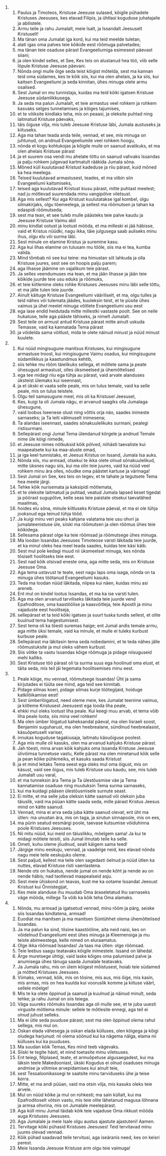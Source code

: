 <ol>
  <li>
    <ol>
      <li>Paulus ja Timoteos, Kristuse Jeesuse sulased, kõigile pühadele Kristuses Jeesuses, kes elavad Filipis, ja ühtlasi koguduse juhatajaile ja abilistele.</li>
      <li>Armu teile ja rahu Jumalalt, meie Isalt, ja Issandalt Jeesuselt Kristuselt!</li>
      <li>Ma tänan oma Jumalat iga kord, kui ma teid meelde tuletan,</li>
      <li>alati igas oma palves teie kõikide eest rõõmuga palvetades;</li>
      <li>ma tänan teie osaduse pärast Evangeeliumiga esimesest päevast siiani;</li>
      <li>ja olen kindel selles, et See, Kes teis on alustanud hea töö, viib selle lõpule Kristuse Jeesuse päevani.</li>
      <li>Nõnda ongi mulle õige seda teist kõigist mõtelda, sest ma kannan teid oma südames, kes te kõik siis, kui ma olen ahelais, ja ka siis, kui kaitsen Evangeeliumi ja seda kinnitan, ühes minuga olete armu osalised.</li>
      <li>Sest Jumal on mu tunnistaja, kuidas ma teid kõiki igatsen Kristuse Jeesuse südamlikkusega.</li>
      <li>Ja seda ma palun Jumalalt, et teie armastus veel rohkem ja rohkem kasvaks selges tunnetamises ja kõiges tajumises,</li>
      <li>et te võiksite kindlaks teha, mis on peaasi, ja oleksite puhtad ning laitmatud Kristuse päevaks,</li>
      <li>täis õiguse vilja, mis tuleb Jeesuse Kristuse läbi, Jumala austuseks ja kiituseks.</li>
      <li>Aga ma tahan teada anda teile, vennad, et see, mis minuga on juhtunud, on andnud Evangeeliumile veel rohkem hoogu,</li>
      <li>nõnda et kogu kohtukojas ja kõigile muile on saanud avalikuks, et ma olen ahelais Kristuse pärast</li>
      <li>ja et suurem osa vendi mu ahelate tõttu on saanud vahvaks Issandas ja palju rohkem julgevad kartmatult rääkida Jumala sõna.</li>
      <li>Mõned küll kuulutavad Kristust kadeduse ja riiu pärast, kuid mõned ka hea meelega.</li>
      <li>Teised kuulutavad armastusest, teades, et ma viibin siin Evangeeliumi kaitsmiseks,</li>
      <li>teised aga kuulutavad Kristust kiusu pärast, mitte puhtast meelest; nad ju mõtlevad suurendada minu vangipõlve viletsust.</li>
      <li>Aga mis sellest? Kui aga Kristust kuulutatakse igal kombel, olgu silmakirjaks, olgu tõemeelega, ja sellest ma rõõmutsen ja tahan ka edaspidi rõõmutseda;</li>
      <li>sest ma tean, et see tuleb mulle päästeks teie palve kaudu ja Jeesuse Kristuse Vaimu abil</li>
      <li>minu kindlat ootust ja lootust mööda, et ma milleski ei jää häbisse, vaid et Kristus nüüdki, nagu ikka, täie julgusega saab auliseks minu ihus, olgu elu või surma läbi.</li>
      <li>Sest minule on elamine Kristus ja suremine kasu.</li>
      <li>Aga kui lihas elamine on tulusam mu tööle, siis ma ei tea, kumba valida.</li>
      <li>Mind tõmbab nii see kui teine: ma himustan siit lahkuda ja olla Kristuse juures, sest see on hoopis palju parem;</li>
      <li>aga lihasse jäämine on vajalikum teie pärast.</li>
      <li>Ja selles veendumuses ma tean, et ma jään lihasse ja jään teie kõikide juurde teie usu eduks ja rõõmuks,</li>
      <li>et teie kiitlemine oleks rohke Kristuses Jeesuses minu läbi selle tõttu, et ma jälle tulen teie juurde.</li>
      <li>Ainult käituge Kristuse Evangeeliumi vääriliselt, et ma, olgu tulles ja teid nähes või tulemata jäädes, kuuleksin teist, et te püsite ühes vaimus ja ühel meelel minuga võitlete Evangeeliumi usu eest</li>
      <li>ega lase endid heidutada mitte millestki vastaste poolt. See on neile hukatuse, teile aga pääste tähiseks, ja nimelt Jumalalt.</li>
      <li>Sest teile on armust antud Kristuse pärast mitte ainult uskuda Temasse, vaid ka kannatada Tema pärast</li>
      <li>ja võidelda sama võitlust, mida te olete näinud minust ja nüüd minust kuulete.</li>
    </ol>
  </li>
  <li>
    <ol>
      <li>Kui nüüd mingisugune manitsus Kristuses, kui mingisugune armastuse troost, kui mingisugune Vaimu osadus, kui mingisugune südamlikkus ja kaastundmus kehtib,</li>
      <li>siis tehke mu rõõm täielikuks sellega, et mõtlete sama ja peate ühesugust armastust, olles üksmeelsed ja ühemõttelised</li>
      <li>ega tee midagi riiu ega tühja au pärast, vaid arvate alanduses üksteist ülemaks kui iseennast,</li>
      <li>ja et ükski ei vaata selle peale, mis on tulus temale, vaid ka selle peale, mis on tulus teistele.</li>
      <li>Olgu teil samasugune meel, mis oli ka Kristusel Jeesusel,</li>
      <li>Kes, kuigi ta oli Jumala nägu, ei arvanud saagiks olla Jumalaga ühesugune,</li>
      <li>vaid loobus Iseenese olust ning võttis orja näo, saades inimeste sarnaseks; ja Ta leiti välimuselt inimesena;</li>
      <li>Ta alandas iseennast, saades sõnakuulelikuks surmani, pealegi ristisurmani.</li>
      <li>Sellepärast ongi Jumal Tema ülendanud kõrgele ja andnud Temale nime üle kõigi nimede,</li>
      <li>et Jeesuse nimes nõtkuksid kõik põlved, niihästi taevaliste kui maapealsete kui ka maa-aluste omad,</li>
      <li>ja iga keel tunnistaks, et Jeesus Kristus on Issand, Jumala Isa auks.</li>
      <li>Nõnda siis, mu armsad, otsekui te ikka olete olnud sõnakuulelikud, mitte üksnes nagu siis, kui ma olin teie juures, vaid ka nüüd veel rohkem minu ära olles, nõudke oma päästet kartuse ja värinaga!</li>
      <li>Sest Jumal on See, kes teis on tegev, et te tahate ja tegutsete Tema hea meele järgi.</li>
      <li>Tehke kõik nurisemata ja kaksipidi mõtlemata,</li>
      <li>et te oleksite laitmatud ja puhtad, veatud Jumala lapsed keset tigedat ja pöörast sugupõlve, kelle seas teie paistate otsekui taevatähed maailmas,</li>
      <li>hoides elu sõna, minule kiitluseks Kristuse päeval, et ma ei ole tühja jooksnud ega teinud tühja tööd.</li>
      <li>Ja kuigi minu veri peaks kahjana valatama teie usu ohvri ja jumalateenistuse üle, siiski ma rõõmutsen ja olen rõõmus ühes teie kõikidega.</li>
      <li>Sellesama pärast olge ka teie rõõmsad ja rõõmutsege ühes minuga.</li>
      <li>Ma loodan Issandas Jeesuses Timoteose varsti läkitada teie juurde, et ka minul oleks hea meel teada saades, kuidas teie käsi käib.</li>
      <li>Sest mul pole kedagi muud nii üksmeelset minuga, kes nõnda tõsiselt hoolitseks teie eest.</li>
      <li>Sest nad kõik otsivad eneste oma, aga mitte seda, mis on Kristuse Jeesuse Oma.</li>
      <li>Aga tema ustavust te teate, sest nagu laps oma isaga, nõnda on ta minuga ühes töötanud Evangeeliumi kasuks.</li>
      <li>Teda ma loodan nüüd läkitada, niipea kui näen, kuidas minu asi areneb.</li>
      <li>Ent mul on kindel lootus Issandas, et ma ka ise varsti tulen.</li>
      <li>Aga ma olen arvanud tarviliseks läkitada teie juurde vend Epafroditose, oma kaastöölise ja kaasvõitleja, teie Apostli ja minu vajaduste eest hoolitseja,</li>
      <li>sellepärast et ta teid kõiki igatses ja suurt tuska tundis sellest, et olite kuulnud tema haigestumisest.</li>
      <li>Sest tema oli ka tõesti suremas haige; ent Jumal andis temale armu, aga mitte üksi temale, vaid ka minule, et mulle ei tuleks kurbust kurbuse peale.</li>
      <li>Sellepärast ma läkitasin tema seda nobedamini, et te teda nähes jälle rõõmustuksite ja mul oleks vähem kurbust.</li>
      <li>Siis võtke ta vastu Issandas kõige rõõmuga ja pidage niisuguseid mehi kalliks.</li>
      <li>Sest Kristuse töö pärast oli ta surma suus ega hoolinud oma elust, et täita seda, mis teil jäi tegemata hoolitsemises minu eest.</li>
    </ol>
  </li>
  <li>
    <ol>
      <li>Peale kõige, mu vennad, rõõmutsege Issandas! Üht ja sama kirjutades ei tüüta see mind, aga teid see kinnitab.</li>
      <li>Pidage silmas koeri, pidage silmas kurje töötegijaid, hoiduge katkilõikamise eest!</li>
      <li>Sest ümberlõigatud, need oleme meie, kes Jumalat teenime vaimus, ja kiitleme Kristusest Jeesusest ega looda liha peale,</li>
      <li>ehkki mul oleks lootust liha peale. Kui keegi muu arvab, et tema võib liha peale loota, siis mina veel rohkem!</li>
      <li>Ma olen ümber lõigatud kaheksandal päeval, ma olen Iisraeli soost, Benjamini suguharust, ma olen heebrealane, sündinud heebrealasist, käsuõpetuselt variser,</li>
      <li>innukas koguduse tagakiusaja, laitmatu käsuõiguse poolest.</li>
      <li>Aga mis mulle oli kasuks, olen ma arvanud kahjuks Kristuse pärast.</li>
      <li>Jah tõesti, mina arvan kõik kahjuks oma Issanda Kristuse Jeesuse ülivõimsa tunnetuse vastu, Kelle pärast ma olen minetanud kõik selle ja pean kõike pühkmeiks, et kasuks saada Kristust</li>
      <li>ja et mind leitaks Tema seest ega oleks mul oma õigust, mis on käsust, vaid see õigus, mis tuleb Kristuse usu kaudu, see, mis tuleb Jumalalt usu varal,</li>
      <li>et ma tunneksin ära Tema ja Ta ülestõusmise väe ja Tema kannatamise osaduse ning muutuksin Tema surma sarnaseks,</li>
      <li>kui ma kuidagi pääsen ülestõusmisele surnute seast.</li>
      <li>Ei mitte, et ma selle juba oleksin kätte saanud või oleksin juba täiuslik, vaid ma püüan kätte saada seda, mille pärast Kristus Jeesus mind on kätte saanud.</li>
      <li>Vennad, mina ei arva seda juba kätte saanud olevat; ent üht ma ütlen: ma unustan ära, mis on taga, ja sirutun sinnapoole, mis on ees,</li>
      <li>ma pürin seatud eesmärgi poole, taevase kutsumise võiduhinna poole Kristuses Jeesuses.</li>
      <li>Nii mitu nüüd, kui meid on täiuslikku, mõelgem sama! Ja kui te midagi mõtlete teisiti, siis Jumal ilmutab teile ka selle.</li>
      <li>Ometi, kuhu oleme jõudnud, sealt käigem sama teed!</li>
      <li>Järgige minu eeskuju, vennad, ja vaadelge neid, kes elavad nõnda nagu meie teile eeskujuks oleme.</li>
      <li>Sest paljud, kellest ma teile olen sagedasti öelnud ja nüüd ütlen ka nuttes, elavad Kristuse risti vaenlastena.</li>
      <li>Nende ots on hukatus, nende jumal on nende kõht ja nende au on nende häbis; nad taotlevad maapealseid asju.</li>
      <li>Sest meie ühiskond on teavas, kust me ka ootame Issandat Jeesust Kristust kui Õnnistegijat,</li>
      <li>Kes meie alanduse ihu muudab Oma äraseletatud ihu sarnaseks väge mööda, millega Ta võib ka kõik teha Oma alamaks.</li>
    </ol>
  </li>
  <li>
    <ol>
      <li>Nõnda, mu armsad ja igatsetud vennad, minu rõõm ja pärg, seiske siis Issandas kindlatena, armsad!</li>
      <li>Euodiat ma manitsen ja ma manitsen Süntühhet olema ühemõttelised Issandas.</li>
      <li>Ja ma palun ka sind, tõsine kaastööline, aita neid naisi, kes on võidelnud Evangeeliumi eest ühes minuga ja Kleemensiga ja mu teiste abimeestega, kelle nimed on eluraamatus.</li>
      <li>Olge ikka rõõmsad Issandas! Ja taas ma ütlen: olge rõõmsad.</li>
      <li>Teie leebus saagu teatavaks kõigile inimestele. Issand on lähedal.</li>
      <li>Ärge muretsege ühtigi, vaid laske kõiges oma palumised palve ja anumisega ühes tänuga saada Jumalale teatavaks.</li>
      <li>Ja Jumala rahu, mis on ülem kõigest mõistusest, hoiab teie südamed ja mõtted Kristuses Jeesuses.</li>
      <li>Viimaks, vennad, kõik, mis on tõsine, mis aus, mis õige, mis kasin, mis armas, mis on hea kuulda kui vooruslik komme ja kiituse väärt, sellele mõelge!</li>
      <li>Mis te ka olete õppinud ja saanud ja kuulnud ja näinud minult, seda tehke; ja rahu Jumal on siis teiega.</li>
      <li>Väga suureks rõõmuks Issandas aga oli mulle see, et te juba uuesti virgusite mõtlema minule: sellele te mõtlesite ennegi, aga teil ei olnud juhust selleks.</li>
      <li>Ma ei ütle seda puuduse pärast; sest ma olen õppinud olema rahul sellega, mis mul on.</li>
      <li>Oskan elada vähesega ja oskan elada külluses, olen kõigega ja kõigi oludega harjunud: nii olema söönud kui ka nägema nälga, elama nii külluses kui ka puuduses.</li>
      <li>Ma suudan kõik Temas, Kes mind teeb vägevaks.</li>
      <li>Siiski te tegite hästi, et mind toetasite minu viletsuses.</li>
      <li>Ent teiegi, filiplased, teate, et armuõpetuse algusaegadest, kui ma läksin teele Makedooniast, ükski Kogudus ei olnud osaduses minuga andmise ja võtmise arvepidamises kui ainult teie,</li>
      <li>sest Tessaloonikassegi te saatsite minu tarviduseks ühe ja teise korra.</li>
      <li>Mitte, et ma andi püüan, vaid ma otsin vilja, mis kasuks oleks teie arvele.</li>
      <li>Mul on nüüd kõike ja mul on rohkesti; ma sain küllalt, kui ma Epafroditoselt võtsin vastu, mis teie olite lähetanud magusa lõhnana ja armsa ohvrina, mis on Jumalale meelepärast.</li>
      <li>Aga küll minu Jumal täidab kõik teie vajaduse Oma rikkust mööda auga Kristuses Jeesuses.</li>
      <li>Aga Jumalale ja meie Isale olgu austus ajastute ajastuteni! Aamen.</li>
      <li>Tervitage kõiki pühasid Kristuses Jeesuses! Teid tervitavad minu juures olevad vennad.</li>
      <li>Kõik pühad saadavad teile tervitusi, aga iseäranis need, kes on keisri perest.</li>
      <li>Meie Issanda Jeesuse Kristuse arm olgu teie vaimuga!</li>
    </ol>
  </li>
</ol>